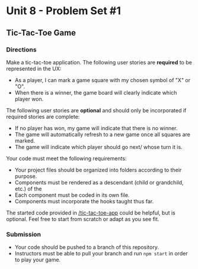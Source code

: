 # Unit 8 - Problem Set #1

## Tic-Tac-Toe Game

### Directions

Make a tic-tac-toe application. The following user stories are **required** to be represented in the UX:

- As a player, I can mark a game square with my chosen symbol of "X" or "O".
- When there is a winner, the game board will clearly indicate which player won.

The following user stories are **optional** and should only be incorporated if required stories are complete:

- If no player has won, my game will indicate that there is no winner.
- The game will automatically refresh to a new game once all squares are marked.
- The game will indicate which player should go next/ whose turn it is.

Your code must meet the following requirements:

- Your project files should be organized into folders according to their purpose.
- Components must be rendered as a descendant (child or grandchild, etc.) of the <App/>
- Each component must be coded in its own file.
- Components must incorporate the hooks taught thus far.

The started code provided in [/tic-tac-toe-app](tic-tac-toe-app) could be helpful, but is optional. Feel free to start from scratch or adapt as you see fit.

### Submission

- Your code should be pushed to a branch of this repository.
- Instructors must be able to pull your branch and run `npm start` in order to play your game.
